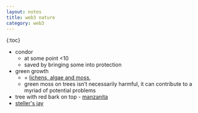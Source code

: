 ```yaml
---
layout: notes
title: web3 nature
category: web3
---
```


{:toc}

- condor
  - at some point <10
  - saved by bringing some into protection
- green growth
  - = [lichens, algae and moss](https://homeguides.sfgate.com/prevent-moss-growing-trees-24891.html),
  - green moss on trees isn’t necessarily harmful, it can contribute to a myriad of potential problems
- tree with red bark on top - [manzanita](https://en.wikipedia.org/wiki/Manzanita)
- [steller's jay](https://en.wikipedia.org/wiki/Steller's_jay)
